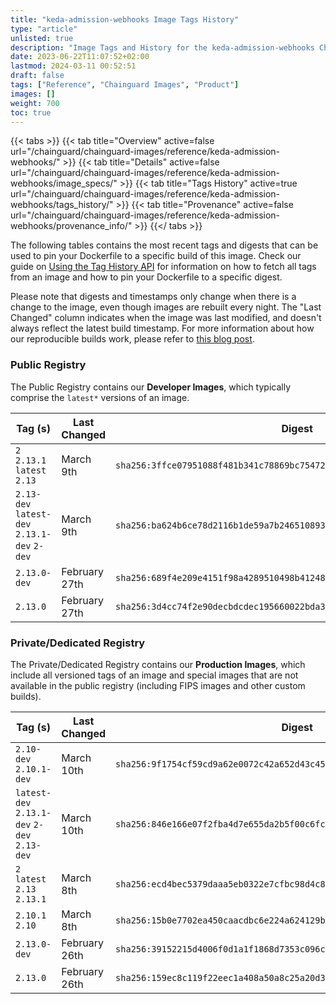 ```yaml
---
title: "keda-admission-webhooks Image Tags History"
type: "article"
unlisted: true
description: "Image Tags and History for the keda-admission-webhooks Chainguard Image"
date: 2023-06-22T11:07:52+02:00
lastmod: 2024-03-11 00:52:51
draft: false
tags: ["Reference", "Chainguard Images", "Product"]
images: []
weight: 700
toc: true
---
```


{{< tabs >}}
{{< tab title="Overview" active=false url="/chainguard/chainguard-images/reference/keda-admission-webhooks/" >}}
{{< tab title="Details" active=false url="/chainguard/chainguard-images/reference/keda-admission-webhooks/image_specs/" >}}
{{< tab title="Tags History" active=true url="/chainguard/chainguard-images/reference/keda-admission-webhooks/tags_history/" >}}
{{< tab title="Provenance" active=false url="/chainguard/chainguard-images/reference/keda-admission-webhooks/provenance_info/" >}}
{{</ tabs >}}

The following tables contains the most recent tags and digests that can be used to pin your Dockerfile to a specific build of this image. Check our guide on [Using the Tag History API](/chainguard/chainguard-images/using-the-tag-history-api/) for information on how to fetch all tags from an image and how to pin your Dockerfile to a specific digest.

Please note that digests and timestamps only change when there is a change to the image, even though images are rebuilt every night. The "Last Changed" column indicates when the image was last modified, and doesn't always reflect the latest build timestamp. For more information about how our reproducible builds work, please refer to [this blog post](https://www.chainguard.dev/unchained/reproducing-chainguards-reproducible-image-builds).

### Public Registry
The Public Registry contains our **Developer Images**, which typically comprise the `latest*` versions of an image.

| Tag (s)                                       | Last Changed  | Digest                                                                    |
|-----------------------------------------------|---------------|---------------------------------------------------------------------------|
|  `2` `2.13.1` `latest` `2.13`                 | March 9th     | `sha256:3ffce07951088f481b341c78869bc75472b10fe2d419efb70fd65f9334447a53` |
|  `2.13-dev` `latest-dev` `2.13.1-dev` `2-dev` | March 9th     | `sha256:ba624b6ce78d2116b1de59a7b246510893d5fb8f7c5a4b961966f91307e294cb` |
|  `2.13.0-dev`                                 | February 27th | `sha256:689f4e209e4151f98a4289510498b4124823d09bfb14b881fac510cf42f486fd` |
|  `2.13.0`                                     | February 27th | `sha256:3d4cc74f2e90decbdcdec195660022bda30e4faff05b67b31cc62070186b0e63` |


### Private/Dedicated Registry
The Private/Dedicated Registry contains our **Production Images**, which include all versioned tags of an image and special images that are not available in the public registry (including FIPS images and other custom builds).

| Tag (s)                                       | Last Changed  | Digest                                                                    |
|-----------------------------------------------|---------------|---------------------------------------------------------------------------|
|  `2.10-dev` `2.10.1-dev`                      | March 10th    | `sha256:9f1754cf59cd9a62e0072c42a652d43c45b343e2160ab57c59cfe1c3da9a160e` |
|  `latest-dev` `2.13.1-dev` `2-dev` `2.13-dev` | March 10th    | `sha256:846e166e07f2fba4d7e655da2b5f00c6fc93d5fb35fbd7825db3411f5ed6d948` |
|  `2` `latest` `2.13` `2.13.1`                 | March 8th     | `sha256:ecd4bec5379daaa5eb0322e7cfbc98d4c8e254606d10a6d8a6ffb1a080914f64` |
|  `2.10.1` `2.10`                              | March 8th     | `sha256:15b0e7702ea450caacdbc6e224a624129b872800d0ee0faea1bf6a9b7d6ba99a` |
|  `2.13.0-dev`                                 | February 26th | `sha256:39152215d4006f0d1a1f1868d7353c096c6a66508a912b8c28216c432901bff7` |
|  `2.13.0`                                     | February 26th | `sha256:159ec8c119f22eec1a408a50a8c25a20d3641afd179626444d65e64a980e9e94` |

